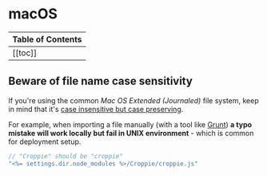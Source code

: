 # macOS

| Table of Contents |
|:------------------|
| [[toc]] |

## Beware of file name case sensitivity

If you're using the common *Mac OS Extended (Journaled)* file system, keep in mind that it's [case insensitive but  case preserving](https://apple.stackexchange.com/a/22304).

For example, when importing a file manually (with a tool like [Grunt](https://gruntjs.com)) **a typo mistake will work locally but fail in UNIX environment** - which is common for deployment setup.

```js
// "Croppie" should be "croppie"
"<%= settings.dir.node_modules %>/Croppie/croppie.js"
```
